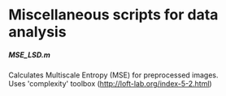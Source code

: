 # Miscellaneous scripts for data analysis


##### MSE_LSD.m
Calculates Multiscale Entropy (MSE) for preprocessed images. <br />
Uses 'complexity' toolbox (http://loft-lab.org/index-5-2.html) <br />
